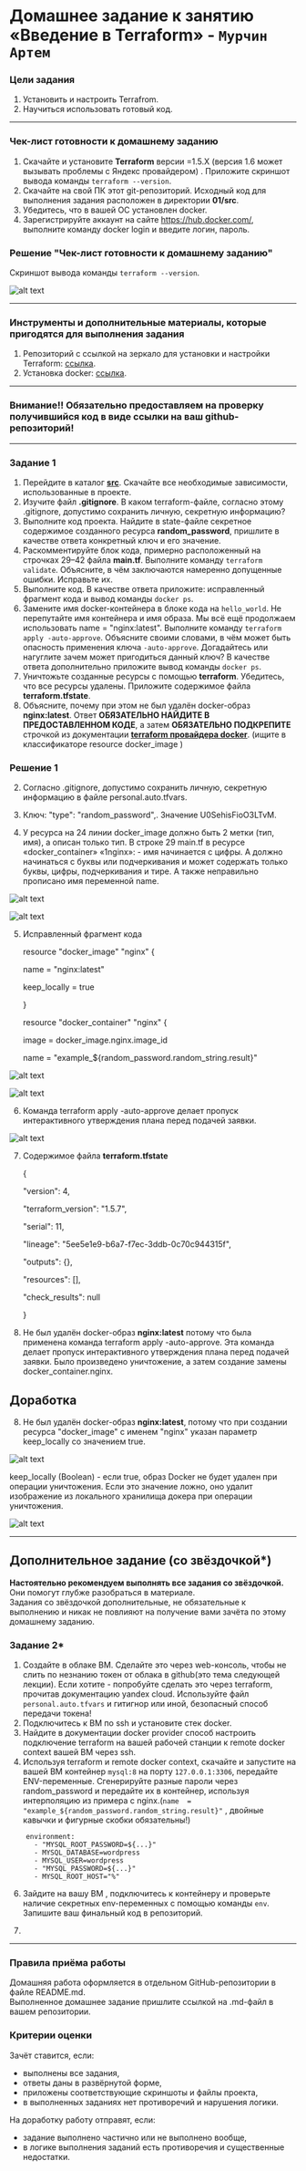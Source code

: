 # Домашнее задание к занятию «Введение в Terraform» - `Мурчин Артем`

### Цели задания

1. Установить и настроить Terrafrom.
2. Научиться использовать готовый код.

------

### Чек-лист готовности к домашнему заданию

1. Скачайте и установите **Terraform** версии =1.5.Х (версия 1.6 может вызывать проблемы с Яндекс провайдером) . Приложите скриншот вывода команды ```terraform --version```.
2. Скачайте на свой ПК этот git-репозиторий. Исходный код для выполнения задания расположен в директории **01/src**.
3. Убедитесь, что в вашей ОС установлен docker.
4. Зарегистрируйте аккаунт на сайте https://hub.docker.com/, выполните команду docker login и введите логин, пароль.

### Решение "Чек-лист готовности к домашнему заданию"

Скриншот вывода команды ```terraform --version```.

![alt text](https://github.com/artmur1/17-01-hw/blob/main/17-1-0-1.png)

------

### Инструменты и дополнительные материалы, которые пригодятся для выполнения задания

1. Репозиторий с ссылкой на зеркало для установки и настройки Terraform: [ссылка](https://github.com/netology-code/devops-materials).
2. Установка docker: [ссылка](https://docs.docker.com/engine/install/ubuntu/). 
------
### Внимание!! Обязательно предоставляем на проверку получившийся код в виде ссылки на ваш github-репозиторий!
------

### Задание 1

1. Перейдите в каталог [**src**](https://github.com/netology-code/ter-homeworks/tree/main/01/src). Скачайте все необходимые зависимости, использованные в проекте. 
2. Изучите файл **.gitignore**. В каком terraform-файле, согласно этому .gitignore, допустимо сохранить личную, секретную информацию?
3. Выполните код проекта. Найдите  в state-файле секретное содержимое созданного ресурса **random_password**, пришлите в качестве ответа конкретный ключ и его значение.
4. Раскомментируйте блок кода, примерно расположенный на строчках 29–42 файла **main.tf**.
Выполните команду ```terraform validate```. Объясните, в чём заключаются намеренно допущенные ошибки. Исправьте их.
5. Выполните код. В качестве ответа приложите: исправленный фрагмент кода и вывод команды ```docker ps```.
6. Замените имя docker-контейнера в блоке кода на ```hello_world```. Не перепутайте имя контейнера и имя образа. Мы всё ещё продолжаем использовать name = "nginx:latest". Выполните команду ```terraform apply -auto-approve```.
Объясните своими словами, в чём может быть опасность применения ключа  ```-auto-approve```. Догадайтесь или нагуглите зачем может пригодиться данный ключ? В качестве ответа дополнительно приложите вывод команды ```docker ps```.
7. Уничтожьте созданные ресурсы с помощью **terraform**. Убедитесь, что все ресурсы удалены. Приложите содержимое файла **terraform.tfstate**. 
8. Объясните, почему при этом не был удалён docker-образ **nginx:latest**. Ответ **ОБЯЗАТЕЛЬНО НАЙДИТЕ В ПРЕДОСТАВЛЕННОМ КОДЕ**, а затем **ОБЯЗАТЕЛЬНО ПОДКРЕПИТЕ** строчкой из документации [**terraform провайдера docker**](https://docs.comcloud.xyz/providers/kreuzwerker/docker/latest/docs).  (ищите в классификаторе resource docker_image )

### Решение 1

2. Согласно .gitignore, допустимо сохранить личную, секретную информацию в файле personal.auto.tfvars.

3. Ключ: "type": "random_password",. Значение U0SehisFioO3LTvM.

4. У ресурса на 24 линии docker_image должно быть 2 метки (тип, имя), а описан только тип. В строке 29 main.tf в ресурсе «docker_container» «1nginx»: - имя начинается с цифры. А должно начинаться с буквы или подчеркивания и может содержать только буквы, цифры, подчеркивания и тире. А также неправильно прописано имя переменной name.

![alt text](https://github.com/artmur1/17-01-hw/blob/main/17-1-1-1.png)

![alt text](https://github.com/artmur1/17-01-hw/blob/main/17-1-1-2.png)

5. Исправленный фрагмент кода

    resource "docker_image" "nginx" {
   
      name         = "nginx:latest"
   
      keep_locally = true
   
    }
    
    resource "docker_container" "nginx" {
   
      image = docker_image.nginx.image_id
   
      name  = "example_${random_password.random_string.result}"

![alt text](https://github.com/artmur1/17-01-hw/blob/main/17-1-1-3.png)

![alt text](https://github.com/artmur1/17-01-hw/blob/main/17-1-1-4.png)

6. Команда terraform apply -auto-approve делает пропуск интерактивного утверждения плана перед подачей заявки.

![alt text](https://github.com/artmur1/17-01-hw/blob/main/17-1-1-5.png)

7. Cодержимое файла **terraform.tfstate**

    {
   
      "version": 4,
   
      "terraform_version": "1.5.7",
   
      "serial": 11,
   
      "lineage": "5ee5e1e9-b6a7-f7ec-3ddb-0c70c944315f",
   
      "outputs": {},
   
      "resources": [],
   
      "check_results": null
   
    }
   
8. Не был удалён docker-образ **nginx:latest** потому что была применена команда terraform apply -auto-approve. Эта команда делает пропуск интерактивного утверждения плана перед подачей заявки. Было произведено уничтожение, а затем создание замены docker_container.nginx.

## Доработка

8. Не был удалён docker-образ **nginx:latest**, потому что при создании ресурса "docker_image" с именем "nginx" указан параметр keep_locally со значением true.

![alt text](https://github.com/artmur1/17-01-hw/blob/main/17-1-1-8.png)

keep_locally (Boolean) - если true, образ Docker не будет удален при операции уничтожения. Если это значение ложно, оно удалит изображение из локального хранилища докера при операции уничтожения.

![alt text](https://github.com/artmur1/17-01-hw/blob/main/17-1-1-9.png)

------

## Дополнительное задание (со звёздочкой*)

**Настоятельно рекомендуем выполнять все задания со звёздочкой.** Они помогут глубже разобраться в материале.   
Задания со звёздочкой дополнительные, не обязательные к выполнению и никак не повлияют на получение вами зачёта по этому домашнему заданию. 

### Задание 2*

1. Создайте в облаке ВМ. Сделайте это через web-консоль, чтобы не слить по незнанию токен от облака в github(это тема следующей лекции). Если хотите - попробуйте сделать это через terraform, прочитав документацию yandex cloud. Используйте файл ```personal.auto.tfvars``` и гитигнор или иной, безопасный способ передачи токена!
2. Подключитесь к ВМ по ssh и установите стек docker.
3. Найдите в документации docker provider способ настроить подключение terraform на вашей рабочей станции к remote docker context вашей ВМ через ssh.
4. Используя terraform и  remote docker context, скачайте и запустите на вашей ВМ контейнер ```mysql:8``` на порту ```127.0.0.1:3306```, передайте ENV-переменные. Сгенерируйте разные пароли через random_password и передайте их в контейнер, используя интерполяцию из примера с nginx.(```name  = "example_${random_password.random_string.result}"```  , двойные кавычки и фигурные скобки обязательны!) 
```
    environment:
      - "MYSQL_ROOT_PASSWORD=${...}"
      - MYSQL_DATABASE=wordpress
      - MYSQL_USER=wordpress
      - "MYSQL_PASSWORD=${...}"
      - MYSQL_ROOT_HOST="%"
```

6. Зайдите на вашу ВМ , подключитесь к контейнеру и проверьте наличие секретных env-переменных с помощью команды ```env```. Запишите ваш финальный код в репозиторий.

7. 

------

### Правила приёма работы

Домашняя работа оформляется в отдельном GitHub-репозитории в файле README.md.   
Выполненное домашнее задание пришлите ссылкой на .md-файл в вашем репозитории.

### Критерии оценки

Зачёт ставится, если:

* выполнены все задания,
* ответы даны в развёрнутой форме,
* приложены соответствующие скриншоты и файлы проекта,
* в выполненных заданиях нет противоречий и нарушения логики.

На доработку работу отправят, если:

* задание выполнено частично или не выполнено вообще,
* в логике выполнения заданий есть противоречия и существенные недостатки. 

